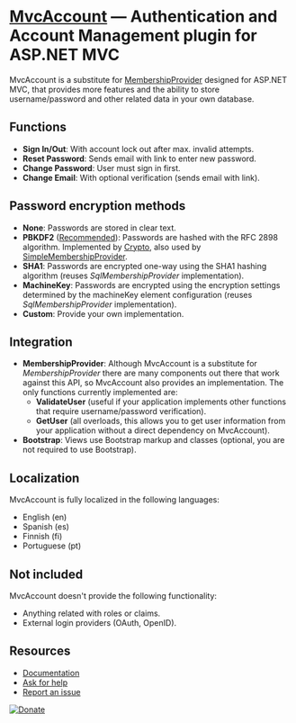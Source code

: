 ﻿[MvcAccount](http://maxtoroq.github.io/MvcAccount/) — Authentication and Account Management plugin for ASP.NET MVC
==================================================================================================================
MvcAccount is a substitute for [MembershipProvider](http://msdn.microsoft.com/library/system.web.security.membershipprovider) designed for ASP.NET MVC, that provides more features and the ability to store username/password and other related data in your own database.

Functions
---------
- **Sign In/Out**: With account lock out after max. invalid attempts.
- **Reset Password**: Sends email with link to enter new password.
- **Change Password**: User must sign in first.
- **Change Email**: With optional verification (sends email with link).

Password encryption methods
---------------------------
- **None**: Passwords are stored in clear text.
- **PBKDF2** ([Recommended](http://brockallen.com/2012/10/19/password-management-made-easy-in-asp-net-with-the-crypto-api/)): Passwords are hashed with the RFC 2898 algorithm.
  Implemented by [Crypto](http://msdn.microsoft.com/library/system.web.helpers.crypto), also used by [SimpleMembershipProvider](http://msdn.microsoft.com/library/webmatrix.webdata.simplemembershipprovider).
- **SHA1**: Passwords are encrypted one-way using the SHA1 hashing algorithm (reuses *SqlMembershipProvider* implementation).
- **MachineKey**: Passwords are encrypted using the encryption settings determined by the machineKey element configuration (reuses *SqlMembershipProvider* implementation).
- **Custom**: Provide your own implementation.

Integration
-----------
- **MembershipProvider**: Although MvcAccount is a substitute for *MembershipProvider* there are many components out there that work against this API, so MvcAccount also provides an implementation. The only functions currently implemented are:
  - **ValidateUser** (useful if your application implements other functions that require username/password verification).
  - **GetUser** (all overloads, this allows you to get user information from your application without a direct dependency on MvcAccount).
- **Bootstrap**: Views use Bootstrap markup and classes (optional, you are not required to use Bootstrap).

Localization
------------
MvcAccount is fully localized in the following languages:

- English (en)
- Spanish (es)
- Finnish (fi)
- Portuguese (pt)

Not included
------------
MvcAccount doesn't provide the following functionality:

- Anything related with roles or claims.
- External login providers (OAuth, OpenID).

Resources
---------
- [Documentation](docs/README.md)
- [Ask for help](https://github.com/maxtoroq/MvcAccount/issues?q=is%3Aissue+label%3Aquestion)
- [Report an issue](https://github.com/maxtoroq/MvcAccount/issues)

[![Donate](https://www.paypalobjects.com/en_US/i/btn/btn_donate_SM.gif)](http://maxtoroq.github.io/p/donate.html)